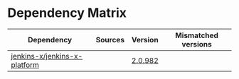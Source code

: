 # Dependency Matrix

Dependency | Sources | Version | Mismatched versions
---------- | ------- | ------- | -------------------
[jenkins-x/jenkins-x-platform](https://github.com/jenkins-x/jenkins-x-platform.git) |  | [2.0.982](https://github.com/jenkins-x/jenkins-x-platform/releases/tag/v2.0.982) | 
